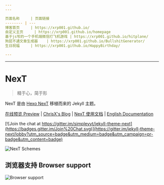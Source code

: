 ```yaml
---
---

页面名称     | 页面链接
-------- | ---
博客首页     | https://xrp001.github.io/
自定义主页     | https://xrp001.github.io/homepage
基于js写的一个手机端微信打飞机游戏 | https://xrp001.github.io/hitplane/
狗屁不通文章生成器    | https://xrp001.github.io/BullshitGenerator/
生日祝福     | https://xrp001.github.io/HappyBirthday/

---
```

---
# NexT

> 精于心，简于形

NexT 是由 [Hexo NexT](https://github.com/iissnan/hexo-theme-next) 移植而来的 Jekyll 主题。<!--commit: f951075d9b739d26b42472431995fa68d08796aa-->

<a href="http://simpleyyt.github.io/jekyll-theme-next/" target="_blank">在线预览 Preview</a> | <a href="https://xrp001.github.io" target="_blank">ChrisX's Blog</a> | <a href="http://theme-next.simpleyyt.com" target="_blank">NexT 使用文档</a> |  [English Documentation](README.en.md)

[![Join the chat at https://gitter.im/simpleyyt/jekyll-theme-next](https://badges.gitter.im/Join%20Chat.svg)](https://gitter.im/jekyll-theme-next/lobby?utm_source=badge&utm_medium=badge&utm_campaign=pr-badge&utm_content=badge)

![NexT Schemes](http://iissnan.com/nexus/next/next-schemes.jpg)


## 浏览器支持 Browser support

![Browser support](http://iissnan.com/nexus/next/browser-support.png)
